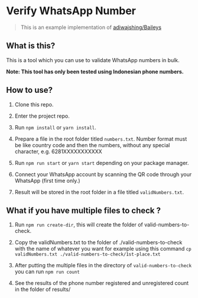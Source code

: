 # Verify WhatsApp Number

> This is an example implementation of [adiwajshing/Baileys](https://github.com/adiwajshing/Baileys)

## What is this?

This is a tool which you can use to validate WhatsApp numbers in bulk.

**Note: This tool has only been tested using Indonesian phone numbers.**

## How to use?

1. Clone this repo.

2. Enter the project repo.

3. Run `npm install` or `yarn install`.

4. Prepare a file in the root folder titled `numbers.txt`. Number format must be like country code and then the numbers, without any special character, e.g. 6281XXXXXXXXXXX

5. Run `npm run start` or `yarn start` depending on your package manager.

6. Connect your WhatsApp account by scanning the QR code through your WhatsApp (first time only.)

7. Result will be stored in the root folder in a file titled `validNumbers.txt`.

## What if you have multiple files to check ?

1. Run `npm run create-dir`, this will create the folder of valid-numbers-to-check. 

2. Copy the validNumbers.txt to the folder of ./valid-numbers-to-check with the name of whatever you want for example using this command `cp validNumbers.txt ./valid-numbers-to-check/1st-place.txt`

3. After putting the multiple files in the directory of `valid-numbers-to-check` you can run `npm run count` 

3. See the results of the phone number registered and unregistered count in the folder of results/

